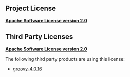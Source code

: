 <!-- Created by CodeLicenseManager -->
## Project License

__[Apache Software License version 2.0](http://www.apache.org/licenses/LICENSE-2.0.html)__

## Third Party Licenses

__[Apache Software License version 2.0](https://www.apache.org/licenses/LICENSE-2.0.txt)__

The following third party products are using this license:

* [groovy-4.0.16](https://groovy-lang.org)

<!-- CLM -->

